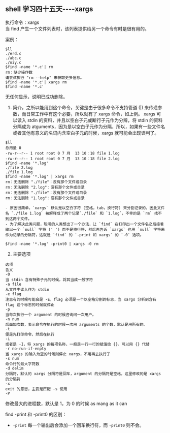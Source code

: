 ## shell 学习四十五天----xargs

执行命令：xargs  
当 find 产生一个文件列表时，该列表提供给另一个命令有时是很有用的。  

案例：  

```$touch abc.c erd.c oiy.c
$ll
./erd.c
./abc.c
./oiy.c
$find -name '*.c'| rm
rm：缺少操作数
请尝试执行 "rm --help" 来获取更多信息。
$find -name '*.c'| xargs rm
$find -name '*.c'
```

无任何显示，说明已成功删除。

1. 简介，之所以能用到这个命令，关键是由于很多命令不支持管道 (|) 来传递参数，而日常工作中有这个必要，所以就有了 xargs 命令，如上例。
xargs 可以读入 stdin 的资料，并且以空白子元或断行子元作为分辨，将 stdin 的资料分隔成为 atguments，因为是以空白子元作为分隔，所以，如果有一些文件名或者其他有意义的名词内含空白子元的时候，xargs 就可能会出现误判了。  
```$touch 'file 1.log' ‘file 2.log’
$ll
总用量 0
-rw-r--r-- 1 root root 0 7 月  13 10：18 file 1.log
-rw-r--r-- 1 root root 0 7 月  13 10：18 file 2.log
$find -name '*.log'
./file 2.log
./file 1.log
$find -name '*.log' | xargs rm
rm：无法删除 "./file"：没有那个文件或目录
rm：无法删除 "2.log"：没有那个文件或目录
rm：无法删除 "./file"：没有那个文件或目录
rm：无法删除 "1.log"：没有那个文件或目录
```  
	- 原因很简单，`xargs` 默认是以空白字符 (空格，tab，换行符) 来分割记录的，因此文件名 `./file 1.log` 被解释成了两个记录`./file` 和 `1.log`，不幸的是 `rm` 找不到这两个文件。  
	- 为了解决此类问题，聪明的人类想出了一个办法，让 `find` 在打印出一个文件名之后接着输出一个 `null` 字符 (' ') 而不是换行符，然后再告诉 `xargs` 也用 `null` 字符来作为记录的分隔符，这就是 `find` 的 `-print 和 xargs` 的 `-0` 选项。
`$find -name '*.log' -print0 | xargs -0 rm`

2. 主要选项

```
选项
含义
-0
当 stdin 含有特殊子元的时候，将其当成一般字符
-a file
从文件中读入作为 stdin
-e flag
注意有的时候可能会是 -E，flag 必须是一个以空格分割的标志，当 xargs 分析到含有 flag 这个标志的时候就停止
-p
当每次执行一个 argument 的时候咨询问一次用户。
-n num
后面加次数，表示命令在执行的时候一次用 arguments 的个数，默认是用所有的。
-t
便是先打印命令，然后在执行
-i
或者是 -I，将 xargs 的每项名称，一般是一行一行的赋值给 {}，可以用 {} 代替
-r no-run-if-enpty
当 xargs 的输入为空的时候则停止 xargs，不用再去执行了
-s num
命令行的最大字符数
-d delim
分隔符，默认的 xargs 分隔符是回车，argument 的分隔符是空格，这里修改的是 xargs 的分隔符
-x
exit 的意思，主要是匹配 -s 使用
-P
```

修改最大的进程数，默认是 1，为 0 的时候 as mang as it can
 
find -print 和 -print0 的区别：

- `-print` 每一个输出后会添加一个回车换行符，而 `-print0` 则不会。
